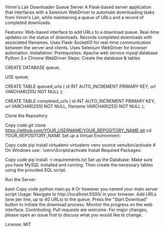 Vimm's Lair Downloader Queue Server
A Flask-based server application that interfaces with a Selenium WebDriver to automate downloading tasks from Vimm's Lair, while maintaining a queue of URLs and a record of completed downloads.

Features:
Web-based interface to add URLs to a download queue.
Real-time updates on the status of downloads.
Records completed downloads with associated filenames.
Uses Flask-SocketIO for real-time communication between the server and clients.
Uses Selenium WebDriver for browser automation.
Installation:
Prerequisites:
Apache web service 
mysql database 
Python 3.x
Chrome WebDriver
Steps:
Create the database & tables 


CREATE DATABASE queue;

USE queue;

CREATE TABLE queued_urls (
    id INT AUTO_INCREMENT PRIMARY KEY,
    url VARCHAR(255) NOT NULL
);

CREATE TABLE completed_urls (
    id INT AUTO_INCREMENT PRIMARY KEY,
    url VARCHAR(255) NOT NULL,
    filename VARCHAR(255) NOT NULL
);

Clone the Repository


Copy code
git clone https://github.com/YOUR_USERNAME/YOUR_REPOSITORY_NAME.git
cd YOUR_REPOSITORY_NAME
Set up a Virtual Environment:

Copy code
pip install virtualenv
virtualenv venv
source venv/bin/activate  # On Windows use: .\venv\Scripts\activate
Install Required Packages:


Copy code
pip install -r requirements.txt
Set up the Database:
Make sure you have MySQL installed and running. Then create the necessary tables using the provided SQL script.

Run the Server:

bash
Copy code
python main.py  # Or however you named your main server script
Usage:
Navigate to http://localhost:5000/ in your browser.
Add URLs (one per line, up to 40 URLs) to the queue.
Press the "Start Download" button to initiate the download process.
Monitor the progress on the web interface.
Contributing:
Pull requests are welcome. For major changes, please open an issue first to discuss what you would like to change.

License:
MIT






